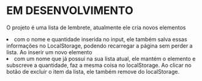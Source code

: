 # EM DESENVOLVIMENTO

O projeto é uma lista de lembrete, atualmente ele cria novos elementos <li> com o nome e quantidade inserida no input, ele também salva essas informações no LocalStorage, podendo recarregar a página sem perder a lista.
Ao inserir um novo elemento <li> com um nome que já possui na sua lista atual, ele mantém o elemento e subscreve a quantidade, faz a mesma coisa no localStorage.
Ao clicar no botão de excluir o item da lista, ele também remove do localStorage.
